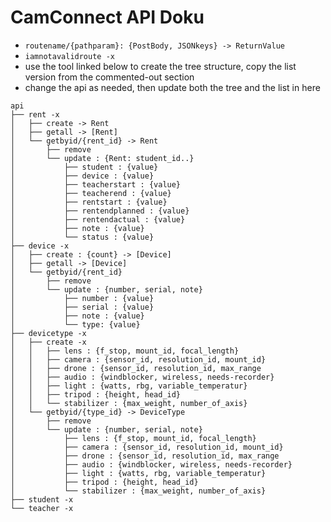 # CamConnect API Doku

- `routename/{pathparam}: {PostBody, JSONkeys} -> ReturnValue`
- `iamnotavalidroute -x`
- use the tool linked below to create the tree structure, copy the list version from the commented-out section
- change the api as needed, then update both the tree and the list in here

```
api
├── rent -x
│   ├── create -> Rent
│   ├── getall -> [Rent]
│   └── getbyid/{rent_id} -> Rent
│       ├── remove
│       └── update : {Rent: student_id..}
│           ├── student : {value}
│           ├── device : {value}
│           ├── teacherstart : {value}
│           ├── teacherend : {value}
│           ├── rentstart : {value}
│           ├── rentendplanned : {value}
│           ├── rentendactual : {value}
│           ├── note : {value}
│           └── status : {value}
├── device -x
│   ├── create : {count} -> [Device]
│   ├── getall -> [Device]
│   └── getbyid/{rent_id}
│       ├── remove
│       └── update : {number, serial, note}
│           ├── number : {value}
│           ├── serial : {value}
│           ├── note : {value}
│           └── type: {value}
├── devicetype -x
│   ├── create -x
│   │   ├── lens : {f_stop, mount_id, focal_length}
│   │   ├── camera : {sensor_id, resolution_id, mount_id}
│   │   ├── drone : {sensor_id, resolution_id, max_range
│   │   ├── audio : {windblocker, wireless, needs-recorder}
│   │   ├── light : {watts, rbg, variable_temperatur}
│   │   ├── tripod : {height, head_id}
│   │   └── stabilizer : {max_weight, number_of_axis}
│   └── getbyid/{type_id} -> DeviceType
│       ├── remove
│       └── update : {number, serial, note}
│           ├── lens : {f_stop, mount_id, focal_length}
│           ├── camera : {sensor_id, resolution_id, mount_id}
│           ├── drone : {sensor_id, resolution_id, max_range
│           ├── audio : {windblocker, wireless, needs-recorder}
│           ├── light : {watts, rbg, variable_temperatur}
│           ├── tripod : {height, head_id}
│           └── stabilizer : {max_weight, number_of_axis}
├── student -x
└── teacher -x
```

<!--

https://tree.nathanfriend.io/

- api
  - rent -x
    - create -> Rent
    - getall -> [Rent]
    - getbyid/{rent_id} -> Rent
      - remove
      - update : {Rent: student_id..}
        - student : {value}
        - device : {value}
        - teacherstart : {value}
        - teacherend : {value}
        - rentstart : {value}
        - rentendplanned : {value}
        - rentendactual : {value}
        - note : {value}
        - status : {value}
  - device -x
    - create : {count} -> [Device]
    - getall -> [Device]
    - getbyid/{rent_id}
      - remove
      - update : {number, serial, note}
        - number : {value}
        - serial : {value}
        - note : {value}
  - devicetype -x
    - create -x
      - lens : {f_stop, mount_id, focal_length}
      - camera : {sensor_id, resolution_id, mount_id}
      - drone : {sensor_id, resolution_id, max_range
      - audio : {windblocker, wireless, needs-recorder}
      - light : {watts, rbg, variable_temperatur}
      - tripod : {height, head_id}
      - stabilizer : {max_weight, number_of_axis}
    - getbyid/{type_id} -> DeviceType
      - remove
      - update : {number, serial, note}
        - lens : {f_stop, mount_id, focal_length}
        - camera : {sensor_id, resolution_id, mount_id}
        - drone : {sensor_id, resolution_id, max_range
        - audio : {windblocker, wireless, needs-recorder}
        - light : {watts, rbg, variable_temperatur}
        - tripod : {height, head_id}
        - stabilizer : {max_weight, number_of_axis}
  - student -x
  - teacher -x

-->